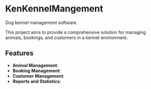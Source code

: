 # KenKennelMangement
Dog kennel management software

This project aims to provide a comprehensive solution for managing animals, bookings, and customers in a kennel environment.
## Features
- **Animal Management**: 
- **Booking Management**: 
- **Customer Management**: 
- **Reports and Statistics**: 
